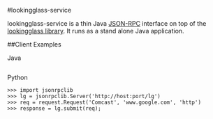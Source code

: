 #lookingglass-service

lookingglass-service is a thin Java [JSON-RPC](http://en.wikipedia.org/wiki/JSON-RPC) interface on top of the [lookingglass library](https://github.com/USC-NSL/lookingglass). It runs as a stand alone Java application.

##Client Examples

Java
```

```

Python
```
>>> import jsonrpclib
>>> lg = jsonrpclib.Server('http://host:port/lg')
>>> req = request.Request('Comcast', 'www.google.com', 'http')
>>> response = lg.submit(req);
```
